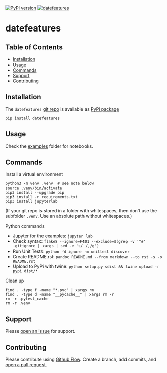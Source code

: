 [![PyPI version](https://badge.fury.io/py/datefeatures.svg)](https://badge.fury.io/py/datefeatures)
[![datefeatures](https://snyk.io/advisor/python/datefeatures/badge.svg)](https://snyk.io/advisor/python/datefeatures)

# datefeatures

## Table of Contents
* [Installation](#installation)
* [Usage](#usage)
* [Commands](#commands)
* [Support](#support)
* [Contributing](#contributing)


## Installation
The `datefeatures` [git repo](http://github.com/kmedian/datefeatures) is available as [PyPi package](https://pypi.org/project/datefeatures)

```
pip install datefeatures
```


## Usage
Check the [examples](examples) folder for notebooks.


## Commands
Install a virtual environment

```
python3 -m venv .venv  # see note below
source .venv/bin/activate
pip3 install --upgrade pip
pip3 install -r requirements.txt
pip3 install jupyterlab
```

(If your git repo is stored in a folder with whitespaces, then don't use the subfolder `.venv`. Use an absolute path without whitespaces.)

Python commands

* Jupyter for the examples: `jupyter lab`
* Check syntax: `flake8 --ignore=F401 --exclude=$(grep -v '^#' .gitignore | xargs | sed -e 's/ /,/g')`
* Run Unit Tests: `python -W ignore -m unittest discover`
* Create README.rst: `pandoc README.md --from markdown --to rst -s -o README.rst`
* Upload to PyPi with twine: `python setup.py sdist && twine upload -r pypi dist/*`

Clean up 

```
find . -type f -name "*.pyc" | xargs rm
find . -type d -name "__pycache__" | xargs rm -r
rm -r .pytest_cache
rm -r .venv
```

## Support
Please [open an issue](https://github.com/kmedian/datefeatures/issues/new) for support.


## Contributing
Please contribute using [Github Flow](https://guides.github.com/introduction/flow/). Create a branch, add commits, and [open a pull request](https://github.com/kmedian/datefeatures/compare/).
